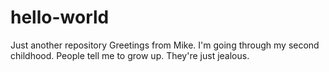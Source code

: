 # hello-world
Just another repository
Greetings from Mike. I'm going through my second childhood.  People tell me to grow up.
They're just jealous.
